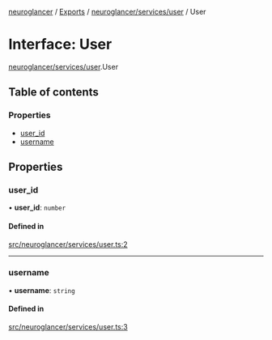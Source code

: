 [neuroglancer](../README.md) / [Exports](../modules.md) / [neuroglancer/services/user](../modules/neuroglancer_services_user.md) / User

# Interface: User

[neuroglancer/services/user](../modules/neuroglancer_services_user.md).User

## Table of contents

### Properties

- [user\_id](neuroglancer_services_user.User.md#user_id)
- [username](neuroglancer_services_user.User.md#username)

## Properties

### user\_id

• **user\_id**: `number`

#### Defined in

[src/neuroglancer/services/user.ts:2](https://github.com/ActiveBrainAtlas2/neuroglancer/blob/034b457d/src/neuroglancer/services/user.ts#L2)

___

### username

• **username**: `string`

#### Defined in

[src/neuroglancer/services/user.ts:3](https://github.com/ActiveBrainAtlas2/neuroglancer/blob/034b457d/src/neuroglancer/services/user.ts#L3)
